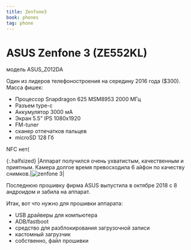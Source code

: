 ```yaml
---
title: Zenfone3
book: phones
tag: phone
---
```


# ASUS Zenfone 3 (ZE552KL)
модель ASUS_Z012DA

Один из лидеров телефоностроения на середину 2016 года ($300). Масса фишек:
- Процессор Snapdragon 625 MSM8953 2000 МГц
- Разъем type-c
- Аккумулятор 3000 мА
- Экран 5.5" IPS 1080x1920
- FM-tuner
- сканер отпечатков пальцев
- microSD 128 Гб


NFC нет(

<style>
.halfsized {
    height: 50%;
}
</style>
{:.halfsized}
|Аппарат получился очень ухватистым, качественным и приятным. Камера долгое время превосходила 6 айфон по качеству снимков.|![zenfone 3](https://www.asus.com/media/global/gallery/oZVSNqKB77J6LqAY_setting_fff_1_90_end_500.png)|

Последнюю прошивку фирма ASUS выпустила в октябре 2018 с 8 андроидом и забила на аппарат.

Итак, вот что нужно для прошивки аппарата:

- USB драйверы для компьютера
- ADB/fastboot
- средство для разблокирования загрузочной записи
- кастомный загрузчик
- собственно, файл прошивки




